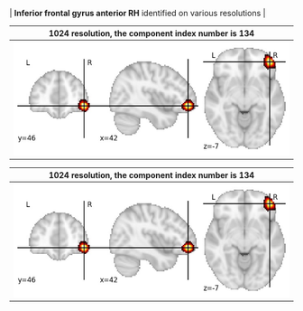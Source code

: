 


| **Inferior frontal gyrus anterior RH** identified on various resolutions |

| 1024 resolution, the component index number is 134|  
|:---:|  
| ![Component 1024](../1024/final/134.jpg "From component 1024: Inferior frontal gyrus anterior RH") |

| 1024 resolution, the component index number is 134|  
|:---:|  
| ![Component 1024](../1024/final/134.jpg "From component 1024: Inferior frontal gyrus anterior RH") |